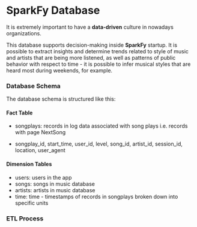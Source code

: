 # SparkFy Database

It is extremely important to have a **data-driven** culture in nowadays organizations.<br>


This database supports decision-making inside **SparkFy** startup. It is possible to extract insights and determine trends related to style of music and artists that are being more listened, as well as patterns of public behavior with respect to time - it is possible to infer musical styles that are heard most during weekends, for example.<br>

### Database Schema

The database schema is structured like this:

#### Fact Table
- songplays: records in log data associated with song plays i.e. records with page NextSong
* songplay_id, start_time, user_id, level, song_id, artist_id, session_id, location, user_agent

#### Dimension Tables
- users: users in the app
- songs: songs in music database
- artists: artists in music database
- time: time - timestamps of records in songplays broken down into specific units

### ETL Process

